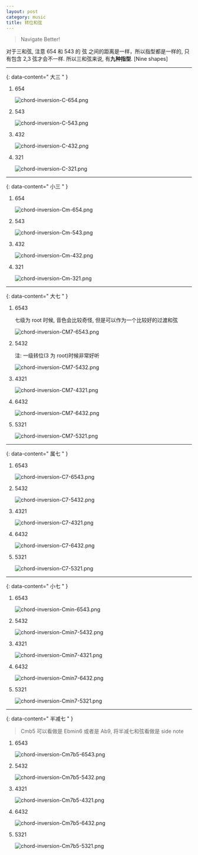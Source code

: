 ```yaml
---
layout: post
category: music
title: 转位和弦
---
```


> Navigate Better!

对于三和弦, 注意 654 和 543 的 弦 之间的距离是一样，所以指型都是一样的, 只有包含 2,3 弦才会不一样. 所以三和弦来说, 有**九种指型**. [Nine shapes]

--------
{: data-content=" 大三 " }

1. 654

    ![chord-inversion-C-654.png](assets/images/chord-inversion-C-654.png)

2. 543

    ![chord-inversion-C-543.png](assets/images/chord-inversion-C-543.png)

3. 432

    ![chord-inversion-C-432.png](assets/images/chord-inversion-C-432.png)

4. 321

    ![chord-inversion-C-321.png](assets/images/chord-inversion-C-321.png)

--------
{: data-content=" 小三 " }

1. 654

    ![chord-inversion-Cm-654.png](assets/images/chord-inversion-Cm-654.png)

2. 543

    ![chord-inversion-Cm-543.png](assets/images/chord-inversion-Cm-543.png)

3. 432

    ![chord-inversion-Cm-432.png](assets/images/chord-inversion-Cm-432.png)

4. 321

    ![chord-inversion-Cm-321.png](assets/images/chord-inversion-Cm-321.png)

--------
{: data-content=" 大七 " }


1. 6543

    七级为 root 时候, 音色会比较奇怪, 但是可以作为一个比较好的过渡和弦

    ![chord-inversion-CM7-6543.png](assets/images/chord-inversion-Cmajor7-6543.png)

2. 5432

    注: 一级转位(3 为 root)时候非常好听

    ![chord-inversion-CM7-5432.png](assets/images/chord-inversion-Cmajor7-5432.png)

3. 4321

    ![chord-inversion-CM7-4321.png](assets/images/chord-inversion-Cmajor7-4321.png)

4. 6432

    ![chord-inversion-CM7-6432.png](assets/images/chord-inversion-Cmajor7-6432.png)

5. 5321

    ![chord-inversion-CM7-5321.png](assets/images/chord-inversion-Cmajor7-5321.png)

---------------
{: data-content=" 属七 " }


1. 6543

    ![chord-inversion-C7-6543.png](assets/images/chord-inversion-C7-6543.png)

2. 5432

    ![chord-inversion-C7-5432.png](assets/images/chord-inversion-C7-5432.png)

3. 4321

    ![chord-inversion-C7-4321.png](assets/images/chord-inversion-C7-4321.png)

4. 6432

    ![chord-inversion-C7-6432.png](assets/images/chord-inversion-C7-6432.png)

5. 5321

    ![chord-inversion-C7-5321.png](assets/images/chord-inversion-C7-5321.png)

---------------
{: data-content=" 小七 " }


1. 6543

    ![chord-inversion-Cmin-6543.png](assets/images/chord-inversion-Cmin7-6543.png)

2. 5432

    ![chord-inversion-Cmin7-5432.png](assets/images/chord-inversion-Cmin7-5432.png)

3. 4321

    ![chord-inversion-Cmin7-4321.png](assets/images/chord-inversion-Cmin7-4321.png)

4. 6432

    ![chord-inversion-Cmin7-6432.png](assets/images/chord-inversion-Cmin7-6432.png)

5. 5321

    ![chord-inversion-Cmin7-5321.png](assets/images/chord-inversion-Cmin7-5321.png)

---------------
{: data-content=" 半减七 " }


> Cmb5 可以看做是 Ebmin6 或者是 Ab9, 将半减七和弦看做是 side note


1. 6543

    ![chord-inversion-Cm7b5-6543.png](assets/images/chord-inversion-Cm7b5-6543.png)

2. 5432

    ![chord-inversion-Cm7b5-5432.png](assets/images/chord-inversion-Cm7b5-5432.png)

3. 4321

    ![chord-inversion-Cm7b5-4321.png](assets/images/chord-inversion-Cm7b5-4321.png)

4. 6432

    ![chord-inversion-Cm7b5-6432.png](assets/images/chord-inversion-Cm7b5-6432.png)

5. 5321

    ![chord-inversion-Cm7b5-5321.png](assets/images/chord-inversion-Cm7b5-5321.png)
